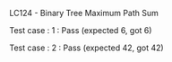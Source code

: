 
LC124 - Binary Tree Maximum Path Sum


Test case : 1 : Pass
 (expected 6, got 6)

Test case : 2 : Pass
 (expected 42, got 42)
